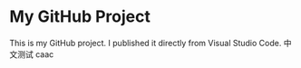 # My GitHub Project

This is my GitHub project. I published it directly from Visual Studio Code.
中文测试
caac